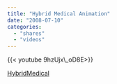 ```yaml
---
title: "Hybrid Medical Animation"
date: "2008-07-10"
categories:
  - "shares"
  - "videos"
---
```


<div style="width: 70vw;">{{< youtube 9hzUjx\_oD8E>}}</div>

[HybridMedical](http://www.hybridmedicalanimation.com/)
